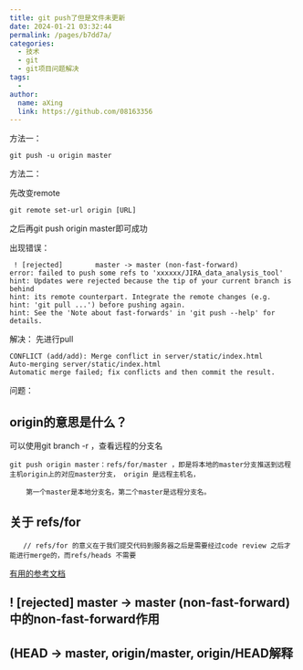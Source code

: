 ```yaml
---
title: git push了但是文件未更新
date: 2024-01-21 03:32:44
permalink: /pages/b7dd7a/
categories:
  - 技术
  - git
  - git项目问题解决
tags:
  - 
author: 
  name: aXing
  link: https://github.com/08163356
---
```

方法一：

```
git push -u origin master
```

方法二：

先改变remote

```
git remote set-url origin [URL]
```

之后再git push origin master即可成功

出现错误：

```
 ! [rejected]        master -> master (non-fast-forward)
error: failed to push some refs to 'xxxxxx/JIRA_data_analysis_tool'
hint: Updates were rejected because the tip of your current branch is behind
hint: its remote counterpart. Integrate the remote changes (e.g.
hint: 'git pull ...') before pushing again.
hint: See the 'Note about fast-forwards' in 'git push --help' for details.
```

解决：
先进行pull

```
CONFLICT (add/add): Merge conflict in server/static/index.html
Auto-merging server/static/index.html
Automatic merge failed; fix conflicts and then commit the result.
```

问题：

## origin的意思是什么？

可以使用git branch -r ，查看远程的分支名

```
git push origin master：refs/for/master ，即是将本地的master分支推送到远程主机origin上的对应master分支， origin 是远程主机名，

    第一个master是本地分支名，第二个master是远程分支名。
```

## 关于 refs/for

```
　　// refs/for 的意义在于我们提交代码到服务器之后是需要经过code review 之后才能进行merge的，而refs/heads 不需要
```

[有用的参考文档](https://www.cnblogs.com/qianqiannian/p/6008140.html)

## ! [rejected]        master -> master (non-fast-forward)中的non-fast-forward作用





## (HEAD -> master, origin/master, origin/HEAD解释

